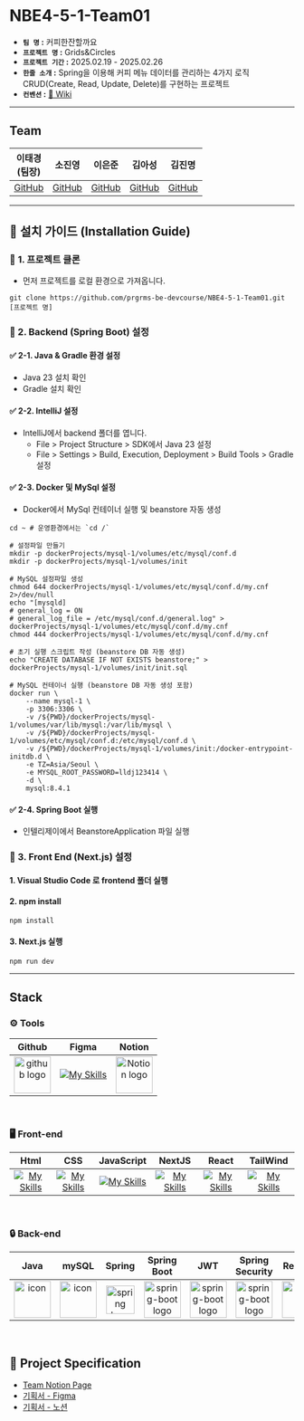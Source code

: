 #  NBE4-5-1-Team01
- **`팀 명` :** 커피한잔할까요
- **`프로젝트 명` :** Grids&Circles
- **`프로젝트 기간` :** 2025.02.19 - 2025.02.26
- **`한줄 소개` :** Spring을 이용해 커피 메뉴 데이터를 관리하는 4가지 로직 CRUD(Create, Read, Update, Delete)를 구현하는 프로젝트
- **`컨벤션` :** <a href="https://github.com/prgrms-be-devcourse/NBE4-5-1-Team01/wiki/%EA%B9%83-%EC%BB%A8%EB%B0%B4%EC%85%98" target="_blank">🔖 Wiki</a>

--- 

##  Team

| 이태경<br>(팀장) | 소진영<br> | 이은준<br> | 김아성<br> | 김진명<br> | 
| :---: | :---: | :---: | :---:| :---: |
|<a href="https://github.com/dlfjsld1">GitHub</a>|<a href="https://github.com/Jinyoung0718">GitHub</a>|<a href="https://github.com/linedj">GitHub</a>|<a href="https://github.com/asungkim">GitHub</a>|<a href="https://github.com/jin214930">GitHub</a>|

---

## 🚀 **설치 가이드 (Installation Guide)**
### 📌 **1. 프로젝트 클론**
* 먼저 프로젝트를 로컬 환경으로 가져옵니다.
```shell
git clone https://github.com/prgrms-be-devcourse/NBE4-5-1-Team01.git [프로젝트 명]
```
### 📌 2. Backend (Spring Boot) 설정

#### ✅ 2-1. Java & Gradle 환경 설정
- Java 23 설치 확인
- Gradle 설치 확인

#### ✅ 2-2. IntelliJ 설정
- IntelliJ에서 backend 폴더를 엽니다.
    - File > Project Structure > SDK에서 Java 23 설정
    - File > Settings > Build, Execution, Deployment > Build Tools > Gradle 설정

#### ✅ 2-3. Docker 및 MySql 설정
- Docker에서 MySql 컨테이너 실행 및 beanstore 자동 생성
```shell
cd ~ # 운영환경에서는 `cd /`

# 설정파일 만들기
mkdir -p dockerProjects/mysql-1/volumes/etc/mysql/conf.d
mkdir -p dockerProjects/mysql-1/volumes/init

# MySQL 설정파일 생성
chmod 644 dockerProjects/mysql-1/volumes/etc/mysql/conf.d/my.cnf 2>/dev/null
echo "[mysqld]
# general_log = ON
# general_log_file = /etc/mysql/conf.d/general.log" > dockerProjects/mysql-1/volumes/etc/mysql/conf.d/my.cnf
chmod 444 dockerProjects/mysql-1/volumes/etc/mysql/conf.d/my.cnf

# 초기 실행 스크립트 작성 (beanstore DB 자동 생성)
echo "CREATE DATABASE IF NOT EXISTS beanstore;" > dockerProjects/mysql-1/volumes/init/init.sql

# MySQL 컨테이너 실행 (beanstore DB 자동 생성 포함)
docker run \
    --name mysql-1 \
    -p 3306:3306 \
    -v /${PWD}/dockerProjects/mysql-1/volumes/var/lib/mysql:/var/lib/mysql \
    -v /${PWD}/dockerProjects/mysql-1/volumes/etc/mysql/conf.d:/etc/mysql/conf.d \
    -v /${PWD}/dockerProjects/mysql-1/volumes/init:/docker-entrypoint-initdb.d \
    -e TZ=Asia/Seoul \
    -e MYSQL_ROOT_PASSWORD=lldj123414 \
    -d \
    mysql:8.4.1
```

#### ✅ 2-4. Spring Boot 실행
-  인텔리제이에서 BeanstoreApplication 파일 실행


### 📌 3. Front End (Next.js) 설정
#### 1. Visual Studio Code 로 frontend 폴더 실행
#### 2. npm install 
```shell
npm install
```
#### 3. Next.js 실행
```shell
npm run dev
```


---

## Stack
### <span> ⚙️ **Tools** </span>
| Github | Figma | Notion |
| :---: | :---: |:---:|
| <img alt="github logo" src="https://techstack-generator.vercel.app/github-icon.svg" width="65" height="65"> | [![My Skills](https://skillicons.dev/icons?i=figma)](https://skillicons.dev) |<img alt="Notion logo" src="https://www.notion.so/cdn-cgi/image/format=auto,width=640,quality=100/front-static/shared/icons/notion-app-icon-3d.png" height="65" width="65">|

<br />

### <span> 🖥 **Front-end** </span>
| Html | CSS | JavaScript | NextJS | React | TailWind |
| :---: | :---: | :---: | :---: | :---: | :---: |
| <div>[![My Skills](https://skillicons.dev/icons?i=html)](https://skillicons.dev) </div> | <div>[![My Skills](https://skillicons.dev/icons?i=css)](https://skillicons.dev) </div> | <div>[![My Skills](https://skillicons.dev/icons?i=javascript)](https://skillicons.dev) </div> | <div>[![My Skills](https://skillicons.dev/icons?i=nextjs)](https://skillicons.dev) </div> | <div>[![My Skills](https://skillicons.dev/icons?i=react)](https://skillicons.dev) </div> | [![My Skills](https://skillicons.dev/icons?i=tailwind)](https://skillicons.dev)

<br />

### <span>🔒 **Back-end** </span>
| Java | mySQL | Spring | Spring<br>Boot | JWT|Spring<br/>Security | RestAPI |
| :---: | :---: | :---: | :---: | :---: | :---: | :---: |
| <div style="display: flex; align-items: flex-start;"><img src="https://techstack-generator.vercel.app/java-icon.svg" alt="icon" width="65" height="65" /></div> | <div style="display: flex; align-items: flex-start;"><img src="https://techstack-generator.vercel.app/mysql-icon.svg" alt="icon" width="65" height="65" /></div> | <img alt="spring logo" src="https://www.vectorlogo.zone/logos/springio/springio-icon.svg" height="50" width="50" > | <img alt="spring-boot logo" src="https://t1.daumcdn.net/cfile/tistory/27034D4F58E660F616" width="65" height="65" > | <img alt="spring-boot logo" src="https://play-lh.googleusercontent.com/3C-hB-KWoyWzZjUnRsXUPu-bqB3HUHARMLjUe9OmPoHa6dQdtJNW30VrvwQ1m7Pln3A" width="65" height="65" >| <img alt="spring-boot logo" src="https://blog.kakaocdn.net/dn/dIQDQP/btqZ09ESd8T/0ibqtotW52OaJS8HznXDQK/img.png" width="65" height="65" > |  <div style="display: flex; align-items: flex-start;"><img src="https://techstack-generator.vercel.app/restapi-icon.svg" alt="icon" width="65" height="65" /></div> | 

<br />

## 🔖 Project Specification

<ul>
<li><a href="https://www.notion.so/Team-011663550b7b55809b84d3d2c39423fe42">Team Notion Page</a></li>
<li><a href="https://www.figma.com/design/FGVx6IgumxGuYKq3ZlAPeb/DEV_1st_TEAM1?node-id=0-1&t=jHC9UDmAD8KZaQ50-1">기획서 - Figma</a></li>
<li><a href="https://www.notion.so/19f3550b7b558088b067c017e4b7d7e1">기획서 - 노션</a></li>
</ul>

<br />
